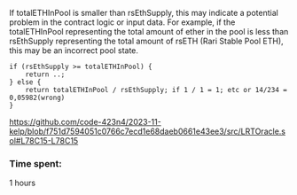If totalETHInPool is smaller than rsEthSupply, this may indicate a potential problem in the contract logic or input data. For example, if the totalETHInPool representing the total amount of ether in the pool is less than rsEthSupply representing the total amount of rsETH (Rari Stable Pool ETH), this may be an incorrect pool state.

``` sol 
if (rsEthSupply >= totalETHInPool) {
    return ..;
} else {
    return totalETHInPool / rsEthSupply; if 1 / 1 = 1; etc or 14/234 = 0,05982(wrong)
}
```


https://github.com/code-423n4/2023-11-kelp/blob/f751d7594051c0766c7ecd1e68daeb0661e43ee3/src/LRTOracle.sol#L78C15-L78C15

### Time spent:
1 hours
